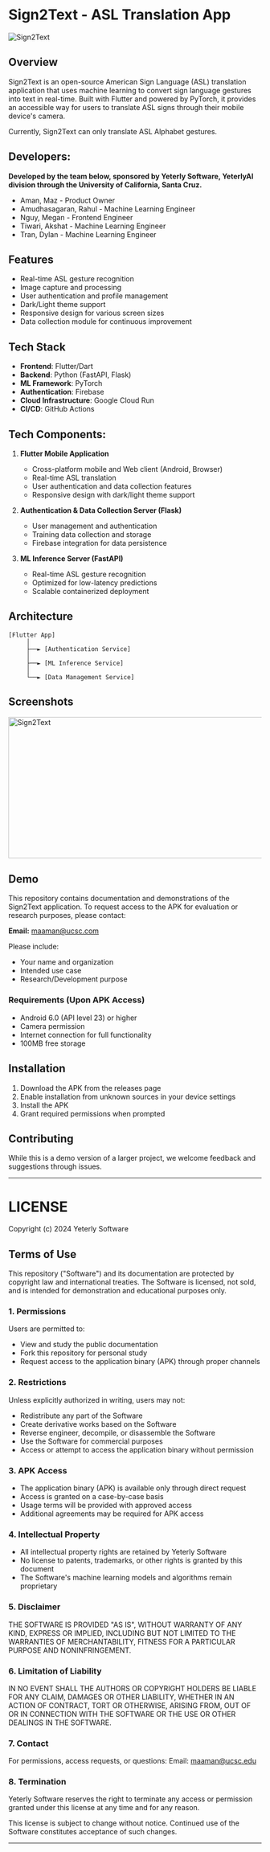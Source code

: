 # Sign2Text - ASL Translation App
![Sign2Text](https://raw.githubusercontent.com/Maz-AX/Sign2Text-Demo/refs/heads/main/docs/screenshots/ic_launcher.png "Sign2Text")

## Overview
Sign2Text is an open-source American Sign Language (ASL) translation application that uses machine learning to convert sign language gestures into text in real-time. Built with Flutter and powered by PyTorch, it provides an accessible way for users to translate ASL signs through their mobile device's camera.

Currently, Sign2Text can only translate ASL Alphabet gestures.

## Developers:
**Developed by the team below, sponsored by Yeterly Software, YeterlyAI division through the University of California, Santa Cruz.**

* Aman, Maz - Product Owner
* Amudhasagaran, Rahul - Machine Learning Engineer
* Nguy, Megan - Frontend Engineer
* Tiwari, Akshat - Machine Learning Engineer
* Tran, Dylan - Machine Learning Engineer

## Features
- Real-time ASL gesture recognition
- Image capture and processing
- User authentication and profile management
- Dark/Light theme support
- Responsive design for various screen sizes
- Data collection module for continuous improvement

## Tech Stack
- **Frontend**: Flutter/Dart
- **Backend**: Python (FastAPI, Flask)
- **ML Framework**: PyTorch
- **Authentication**: Firebase
- **Cloud Infrastructure**: Google Cloud Run
- **CI/CD**: GitHub Actions

## Tech Components:
1. **Flutter Mobile Application**
   - Cross-platform mobile and Web client (Android, Browser)
   - Real-time ASL translation
   - User authentication and data collection features
   - Responsive design with dark/light theme support

2. **Authentication & Data Collection Server (Flask)**
   - User management and authentication
   - Training data collection and storage
   - Firebase integration for data persistence

3. **ML Inference Server (FastAPI)**
   - Real-time ASL gesture recognition
   - Optimized for low-latency predictions
   - Scalable containerized deployment

## Architecture
```
[Flutter App]
     │
     ├──► [Authentication Service]
     │
     ├──► [ML Inference Service]
     │
     └──► [Data Management Service]
```

## Screenshots
[<img alt="Sign2Text" width="548px" height="281px" src="https://raw.githubusercontent.com/Maz-AX/Sign2Text-Demo/refs/heads/main/docs/screenshots/screenshot.jpg" />](https://raw.githubusercontent.com/Maz-AX/Sign2Text-Demo/refs/heads/main/docs/screenshots/screenshot.jpg)

## Demo

This repository contains documentation and demonstrations of the Sign2Text application. To request access to the APK for evaluation or research purposes, please contact:

**Email:** maaman@ucsc.com

Please include:
- Your name and organization
- Intended use case
- Research/Development purpose

### Requirements (Upon APK Access)
- Android 6.0 (API level 23) or higher
- Camera permission
- Internet connection for full functionality
- 100MB free storage

## Installation
1. Download the APK from the releases page
2. Enable installation from unknown sources in your device settings
3. Install the APK
4. Grant required permissions when prompted

## Contributing
While this is a demo version of a larger project, we welcome feedback and suggestions through issues.

---

# LICENSE

Copyright (c) 2024 Yeterly Software

## Terms of Use

This repository ("Software") and its documentation are protected by copyright law and international treaties. The Software is licensed, not sold, and is intended for demonstration and educational purposes only.

### 1. Permissions
Users are permitted to:
- View and study the public documentation
- Fork this repository for personal study
- Request access to the application binary (APK) through proper channels

### 2. Restrictions
Unless explicitly authorized in writing, users may not:
- Redistribute any part of the Software
- Create derivative works based on the Software
- Reverse engineer, decompile, or disassemble the Software
- Use the Software for commercial purposes
- Access or attempt to access the application binary without permission

### 3. APK Access
- The application binary (APK) is available only through direct request
- Access is granted on a case-by-case basis
- Usage terms will be provided with approved access
- Additional agreements may be required for APK access

### 4. Intellectual Property
- All intellectual property rights are retained by Yeterly Software
- No license to patents, trademarks, or other rights is granted by this document
- The Software's machine learning models and algorithms remain proprietary

### 5. Disclaimer
THE SOFTWARE IS PROVIDED "AS IS", WITHOUT WARRANTY OF ANY KIND, EXPRESS OR IMPLIED, INCLUDING BUT NOT LIMITED TO THE WARRANTIES OF MERCHANTABILITY, FITNESS FOR A PARTICULAR PURPOSE AND NONINFRINGEMENT.

### 6. Limitation of Liability
IN NO EVENT SHALL THE AUTHORS OR COPYRIGHT HOLDERS BE LIABLE FOR ANY CLAIM, DAMAGES OR OTHER LIABILITY, WHETHER IN AN ACTION OF CONTRACT, TORT OR OTHERWISE, ARISING FROM, OUT OF OR IN CONNECTION WITH THE SOFTWARE OR THE USE OR OTHER DEALINGS IN THE SOFTWARE.

### 7. Contact
For permissions, access requests, or questions:
Email: maaman@ucsc.edu

### 8. Termination
Yeterly Software reserves the right to terminate any access or permission granted under this license at any time and for any reason.

This license is subject to change without notice. Continued use of the Software constitutes acceptance of such changes.

---
